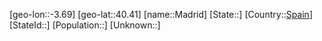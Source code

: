 ﻿---
location: [40.41,-3.69]
type: City
tags:
- geo/City


SpocWebEntityId: 32210
isDeleted: false
confidential: public

---
[geo-lon::-3.69]
[geo-lat::40.41]
[name::Madrid]
[State::]
[Country::[Spain](geo/Continent/Europe/Spain.md)]
[StateId::]
[Population::]
[Unknown::]

